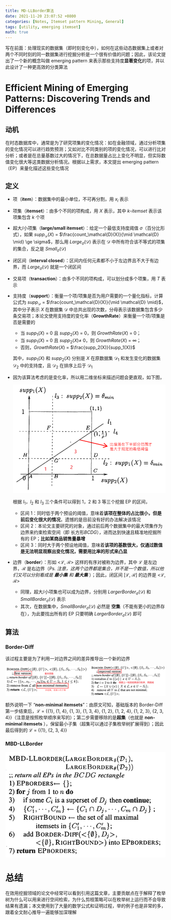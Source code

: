 ```yaml
---
title: MD-LLBorder算法
date: 2021-11-20 23:07:52 +0800
categories: [Notes, Itemset pattern Mining, General]
tags: [utility, emerging itemset]
math: true
---
```


写在前面：处理现实的数据集（即时刻变化中），如何在这些动态数据集上或者对两个不同时刻的同一数据集进行挖掘分析是一个很有价值的问题；因此，该论文提出了一个新的概念叫做 emerging pattern 来表示那些支持度**显著变化**的项，并以此设计了一种更高效的分类算法

# Efficient Mining of Emerging Patterns: Discovering Trends and Differences

## 动机

在时态数据库中，通常是为了研究项集的变化情况：如在金融领域，通过分析项集的变化情况可以进行趋势预测；又如对比不同类别的项的变化情况，可以进行比对分析；或者是在总量基数过大的情况下，在总数据量占比上变化不明显，但实际数值变化很大等这类数据分析情况。根据以上需求，本文提出 emerging pattern（EP）来量化描述这些变化情况

## 定义

+ 项（**item**）：数据集中的最小单位，不可再分割，用 $x_i$ 表示

+ 项集（**itemset**）：由多个不同的项构成，用 $X$ 表示，其中 $k$-$itemset$ 表示该项集包含 $k$ 个项

+ 超大/小项集（**large/small itemset**）：给定一个最低支持度阈值 $\sigma$（百分比形式），如果 $supp_\mathcal{D}(X)$ = $\frac{count_\mathcal{D}(X)}{\mid \mathcal{D} \mid} \ge \sigma$，那么用 $Large_\sigma(\mathcal{D})$ 表示在 $\mathcal{D}$ 中所有符合该不等式的项集的集合，反之是 $Small_\sigma(\mathcal{D})$

+ 闭区间（**interval closed**）：区间内任何元素都不小于左边界且不大于有边界，而 $Large_\sigma(\mathcal{D})$ 就是一个闭区间

+ 交易项（**transaction**）：由多个不同的项构成，可以划分成多个项集，用 $T$ 表示

+ 支持度（**support**）：衡量一个项/项集是否为用户需要的一个量化指标，计算公式为 $supp_\mathcal{D}$ = $\frac{count_\mathcal{D}(X)}{\mid \mathcal{D} \mid}$，其中分子表示 $X$ 在数据集 $\mathcal{D}$ 中总共出现的次数，分母表示该数据集包含多少条交易项；本论文使用支持度的变化率（**GrowthRate**）来衡量一个项/项集是否是需要的

  - 当 $supp_1(X)$ = 0 且 $supp_2(X)$ = 0，则 $GrowthRate(X)$ = 0；
  - 当 $supp_1(X)$ = 0 且 $supp_2(X) \not=$ 0，则 $GrowthRate(X)$ = $\infty$；
  - 否则，$GrowthRate(X)$ = $\frac{supp_2(X)}{supp_1(X)}$

  其中，$supp_1(X)$ 和 $supp_2(X)$ 分别是 $X$ 在原数据集 $\mathcal{D}_1$ 和发生变化的数据集 $\mathcal{D}_2$ 中的支持度，且 $\mathcal{D}_2$ 在排序上后于 $\mathcal{D}_1$

+ 因为该算法考虑的是变化率，所以用二维坐标来描述问题会更直观，如下图，

  ![支持度边界图](/assets/img/algorithm/MDB-LLBorder算法/image-20211120103523404.png)

  根据 $l_1$，$l_2$ 和 $l_3$ 三个条件可以得到 1，2 和 3 等三个挖掘 EP 的区间，

  - 区间 1：同时低于两个预设的阈值，意味着**该项在整体的占比很小，但是前后变化很大的情况**，遗憾的是目前没有好的办法解决该情况
  - 区间 2：本论文主要研究的对象，通过前后两个数据集中的最大项集作为边界来约束检索空间（即 长方形$BCDG$），进而达到快速且精准地挖掘所有的 EP；**比如某商品销售量暴增**
  - 区间 3：同时大于两个预设地阈值，意味着**该项的基数很大，仅通过数值是无法明显观察出变化情况，需要用比率的形式来凸显**

+ 边界（**border**）：形如 <$\mathcal{L}$, $\mathcal{R}$> 这样的有序对被称为边界，其中 $\mathcal{L}$ 是左边界，$\mathcal{R}$ 是右边界（_Ps. 注意，这两个边界都是集合，并不是一个数值，所以他们又可以分别看成是 **最小集** 和 **最大集**_ ）；因此，闭区间 [$\mathcal{L}$, $\mathcal{R}$] 的边界是 <$\mathcal{L}$, $\mathcal{R}$>

  - 同理，超大/小项集也可以成为边界，分别用 $LargerBorder_\sigma(\mathcal{D})$ 和 $SmallBorder_\sigma(\mathcal{D})$ 表示
  - 其次，在数据集中，$SmallBorder_\sigma(\mathcal{D})$ 必然是 **空集**（不能有更小的边界存在），为此要找出所有的 EP 只要明确 $LargerBorder_\sigma(\mathcal{D})$ 即可

## 算法

### Border-Diff

该过程主要是为了利用一对边界之间的差异推导出一个新的边界

![Border-Diff方法](/assets/img/algorithm/MDB-LLBorder算法/image-20211120223716119.png)

额外说明一下 “**non-minimal itemsets**”：由原文可知，基础版本的 Border-Diff 第一步结束后，$\mathcal{L}$ = \{\{1\}, \{1, 4\}, \{1, 3\}, \{1, 3, 4\}, \{1, 2\}, \{1, 2, 4\}, \{1, 2, 3\}, \{2, 3, 4\}\}（注意是按照枚举顺序来写的）；第二步需要移除的是**超集**（也就是 **non-minimal itemsets** ），保留最小子集（超集可以通过子集枚举树扩展得到）；因此最后得到的 $\mathcal{L}$ = \{\{1\}, \{2, 3, 4\}\}

### MBD-LLBorder

![MBD-LLBorder方法](/assets/img/algorithm/MDB-LLBorder算法/image-20211120222915119.png)

# 总结

在效用挖掘领域的论文中经常可以看到引用这篇文章，主要贡献点在于解释了枚举树为什么可以用来进行空间检索，为什么剪枝策略可以在枚举树上运行而不会导致结果有遗漏；本文使用到了大量的数学公式和证明过程，举的例子也是非常的多，跟着全文耐心推导一遍能够加深理解